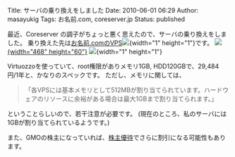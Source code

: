 Title: サーバの乗り換えをしました
Date: 2010-06-01 06:29
Author: masayukig
Tags: お名前.com, coreserver.jp
Status: published

最近、Coreserver
の調子がちょっと悪く思えたので、サーバの乗り換えをしました。
乗り換えた先は[お名前.comのVPS](http://px.a8.net/svt/ejp?a8mat=1NUO6C+EAG2I+50+35IPWY)![](http://www.0r2.info/blog/wp-content/uploads/2011/01/03.gif){width="1" height="1"}です。
[  ![](http://www29.a8.net/svt/bgt?aid=100528356024&wid=002&eno=01&mid=s00000000018019029000&mc=1){width="468" height="60"}](http://px.a8.net/svt/ejp?a8mat=1NUO6C+EAG2I+50+35AKPD)
![](http://www16.a8.net/0.gif?a8mat=1NUO6C+EAG2I+50+35AKPD){width="1" height="1"}

Virtuozzoを使っていて、root権限がありメモリ1GB,
HDD120GBで、29,484円/1年と、かなりのスペックです。
ただし、メモリに関しては、

> 「各VPSには基本メモリとして512MBが割り当てられています。ハードウェアのリソースに余裕がある場合は最大1GBまで割り当てられます。」

ということらしいので、若干注意が必要です。
(現在のところ、私のサーバには1GBが割り当てられているようです。)

また、GMOの株主になっていれば、[株主優待](http://ir.gmo.jp/stock/returns-stockholders/#a4)でさらに割引になる可能性もあります。
